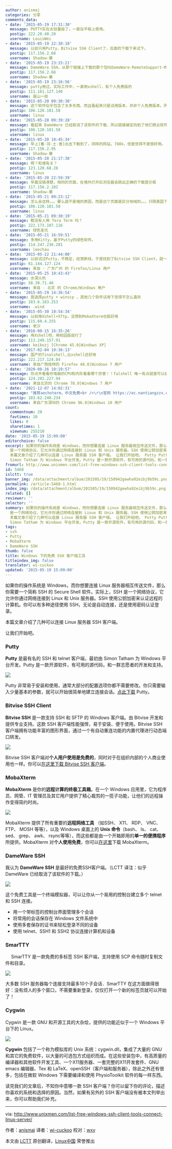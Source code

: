 ```yaml
---
author: anismaj
categories: 分享
comments_data:
- date: '2015-05-19 17:31:30'
  message: PUTTY实在太轻量级了，一直在平板上使用。
  postip: 222.20.48.20
  username: LouisWei
- date: '2015-05-19 22:30:10'
  message: 以前只用Putty，Bitvise SSH Client了，后面的下载下来试下。
  postip: 117.156.2.68
  username: Shadow-華
- date: '2015-05-19 23:15:21'
  message: DameWare SSH，从那个链接上下载的那个包叫DameWare-RemoteSupport-MobileGateway-v11.0.0-Eval.zip，400多M，怎么会这么大？？
  postip: 117.156.2.68
  username: Shadow-華
- date: '2015-05-19 23:16:56'
  message: putty用过，实际工作中，一直用xshell，有个人免费版的
  postip: 111.161.127.140
  username: 崖山一劫
- date: '2015-05-20 09:30:30'
  message: 这个软件似乎包含了太多东西，而且看起来只是试用版本，并非个人免费版本。所以不推荐了。
  postip: 106.120.101.58
  username: linux
- date: '2015-05-20 09:39:28'
  message: 看起来 DameWare 已经取消了该软件的下载，所以链接被定向到了他们商业软件上了。
  postip: 106.120.101.58
  username: linux
- date: '2015-05-20 10:45:34'
  message: 早上[番·羽·土·啬]出去下载到了，同样的网站，788k，但是觉得不是很好用。
  postip: 117.156.2.95
  username: Shadow-華
- date: '2015-05-20 21:17:38'
  message: 啊？和墙有关？
  postip: 123.120.68.28
  username: linux
- date: '2015-05-20 22:59:39'
  message: 早晨没搞清楚，相同的页面，在墙外打开后浏览器会跳出正确的下载提示框
  postip: 117.156.2.102
  username: Shadow-華
- date: '2015-05-21 09:23:12'
  message: 怎么会这样。。。要么就不是墙的原因，而是这个页面是区分地域的。。。只限美国下载。
  postip: 106.120.101.58
  username: linux
- date: '2015-05-21 09:30:19'
  message: 都没有人用 Tera Term 吗？
  postip: 222.173.107.116
  username: 绿色圣光
- date: '2015-05-21 16:59:51'
  message: 多用Kitty，基于Putty的绿色软件。
  postip: 114.247.236.201
  username: leechau
- date: '2015-05-22 21:44:00'
  message: 以前试过Putty，不稳定，经常断线，于是找到了Bitvise SSH Client，就一直用下来了。
  postip: 61.144.127.124
  username: 来自 - 广东广州 的 Firefox/Linux 用户
- date: '2015-05-25 10:43:43'
  message: 水深火热
  postip: 58.30.71.46
  username: 来自 - 北京 的 Chrome/Windows 用户
- date: '2015-05-29 14:36:54'
  message: 我选择putty + winscp ，其他几个软件试用下觉得不怎么喜欢
  postip: 183.6.183.253
  username: .wind
- date: '2015-05-30 10:54:34'
  message: 以前用Xshell+Xftp，没想到MobaXterm也挺好用
  postip: 115.60.4.255
  username: 老沙
- date: '2016-08-15 16:35:26'
  message: 用Xshell吧，用校园版就行了
  postip: 113.248.157.91
  username: keikozj [Chrome 45.0|Windows XP]
- date: '2017-02-04 10:36:13'
  message: 国产的finalshell,比xshell还好用
  postip: 222.217.124.84
  username: 来自广西桂林的 Firefox 48.0|Windows 7 用户
- date: '2020-08-26 10:19:57'
  message: 你点开看看你电脑的CPU和内存看看哪个厉害！！falshell 唯一有点就是可以执行命令一边上传文件 不用切换软件。
  postip: 124.202.227.94
  username: 来自北京的 Chrome 78.0|Windows 7 用户
- date: '2021-12-07 14:02:31'
  message: "推荐aechoterm，中文免费<br />\r\n官网 https://ec.nantiangzzx.com"
  postip: 183.62.240.234
  username: 来自广东深圳的 Chrome 96.0|Windows 10 用户
count:
  commentnum: 20
  favtimes: 10
  likes: 0
  sharetimes: 1
  viewnum: 255210
date: '2015-05-19 15:09:00'
editorchoice: false
excerpt: 如果你的操作系统是 Windows，而你想要连接 Linux 服务器相互传送文件，那么你需要一个简称 SSH 的 Secure Shell 软件。实际上，SSH
  是一个网络协议，它允许你通过网络连接到 Linux 和 Unix 服务器。SSH 使用公钥加密来认证远程的计算机。你可以有多种途径使用 SSH，无论是自动连接，还是使用密码认证登录。
  本篇文章介绍了几种可以连接 Linux 服务器 SSH 客户端。 让我们开始吧。 Putty Putty 是最有名的 SSH 和 telnet 客户端，最初由
  Simon Tatham 为 Windows 平台开发。Putty 是一款开源软件，有可用的源代码，和一群志愿者的开发和支
fromurl: http://www.unixmen.com/list-free-windows-ssh-client-tools-connect-linux-server/
id: 5468
islctt: true
banner_img: /data/attachment/album/201505/19/150942gewha92eibj9b59c.png
permalink: /article-5468-1.html
index_img: /data/attachment/album/201505/19/150942gewha92eibj9b59c.png.thumb.jpg
related: []
reviewer: ''
selector: ''
summary: 如果你的操作系统是 Windows，而你想要连接 Linux 服务器相互传送文件，那么你需要一个简称 SSH 的 Secure Shell 软件。实际上，SSH
  是一个网络协议，它允许你通过网络连接到 Linux 和 Unix 服务器。SSH 使用公钥加密来认证远程的计算机。你可以有多种途径使用 SSH，无论是自动连接，还是使用密码认证登录。
  本篇文章介绍了几种可以连接 Linux 服务器 SSH 客户端。 让我们开始吧。 Putty Putty 是最有名的 SSH 和 telnet 客户端，最初由
  Simon Tatham 为 Windows 平台开发。Putty 是一款开源软件，有可用的源代码，和一群志愿者的开发和支
tags:
- ssh
- Putty
- MobaXterm
- DameWare SSH
thumb: false
title: Windows 下的免费 SSH 客户端工具
titleindex_img: false
translator: wi-cuckoo
updated: '2015-05-19 15:09:00'
---
```


如果你的操作系统是 Windows，而你想要连接 Linux 服务器相互传送文件，那么你需要一个简称 SSH 的 Secure Shell 软件。实际上，SSH 是一个网络协议，它允许你通过网络连接到 Linux 和 Unix 服务器。SSH 使用公钥加密来认证远程的计算机。你可以有多种途径使用 SSH，无论是自动连接，还是使用密码认证登录。


本篇文章介绍了几种可以连接 Linux 服务器 SSH 客户端。


让我们开始吧。


### Putty


**Putty** 是最有名的 SSH 和 telnet 客户端，最初由 Simon Tatham 为 Windows 平台开发。Putty 是一款开源软件，有可用的源代码，和一群志愿者的开发和支持。


![](/data/attachment/album/201505/19/150942gewha92eibj9b59c.png)


Putty 非常易于安装和使用，通常大部分的配置选项你都不需要修改。你只需要输入少量基本的参数，就可以开始很简单地建立连接会话。[点此下载](http://www.chiark.greenend.org.uk/%7Esgtatham/putty/download.html) Putty。


### Bitvise SSH Client


**Bitvise SSH** 是一款支持 SSH 和 SFTP 的 Windows 客户端。由 Bitvise 开发和提供专业支持。这款 SSH 客户端性能强悍，易于安装、便于使用。Bitvise SSH 客户端拥有功能丰富的图形界面，通过一个有自动重连功能的内置代理进行动态端口转发。


![](/data/attachment/album/201505/19/150943ms5znjnn44cj46ij.png)


Bitvise SSH 客户端对**个人用户使用是免费的**，同时对于在组织内部的个人商业使用也一样。你可以[在这里下载 Bitvise SSH 客户端](http://www.bitvise.com/download-area)。


### MobaXterm


**MobaXterm** 是你的**远程计算的终极工具箱**。在一个 Windows 应用里，它为程序员、网管、IT 管理员及其它用户提供了精心裁剪的一揽子功能，让他们的远程操作变得简约时尚。


![](/data/attachment/album/201505/19/150943x43w9qzuquezg9um.png)


MobaXterm 提供了所有重要的**远程网络工具** （如SSH、 X11、 RDP、 VNC、 FTP、 MOSH 等等），以及 Windows 桌面上的 **Unix 命令**（bash、 ls、 cat、sed、 grep、 awk、 rsync等等），而这些都是由一个开箱即用的**单一的便携程序**所提供。MobaXterm 对**个人使用免费**，你可以[在这里](http://mobaxterm.mobatek.net/download.html)下载 MobaXterm。


### DameWare SSH


我认为 **DameWare SSH** 是最好的免费SSH客户端。（LCTT 译注：似乎 DameWare 已经取消了该软件的下载。）


![](/data/attachment/album/201505/19/150944x94nnl55gn15v922.png)


这个免费工具是一个终端模拟器，可以让你从一个易用的控制台建立多个 telnet 和 SSH 连接。


* 用一个带标签的控制台界面管理多个会话
* 将常用的会话保存在 Windows 文件系统中
* 使用多套保存的证书来轻松登录不同的设备
* 使用 telnet、SSH1 和 SSH2 协议连接计算机和设备


### SmarTTY


　 SmarTTY 是一款免费的多标签 SSH 客户端，支持使用 SCP 命令随时复制文件和目录。


![](/data/attachment/album/201505/19/150945h27rll2trx00g00m.png)


大多数 SSH 服务器每个连接支持最多10个子会话．SmarTTY 在这方面做得很好：没有烦人的多个窗口，不需要重新登录，仅仅打开一个新的标签页就可以开始了！


### Cygwin


Cygwin 是一款 GNU 和开源工具的大杂烩，提供的功能近似于一个 Windows 平台下的 Linux。


![](/data/attachment/album/201505/19/150946t44v4mx74v66v3xa.png)


**Cygwin** 包括了一个称为模拟库的 Unix 系统：cygwin.dll，集成了大量的 GNU 和其它的免费软件，以大量的可选包方式组织而成。在这些安装包中，有高质量的编译器和其他软件开发工具、一个X11服务器、一套完整的X11开发套件、GNU emacs 编辑器、Tex 和 LaTeX、openSSH（客户端和服务器），除此之外还有很多，包括在微软 Windows 下需要编译和使用 PhysioToolkit 软件的每一样东西。


读完我们的文章后，不知你中意哪一款 SSH 客户端？你可以留下你的评论，描述你喜欢的系统和选择的原因。当然，如果有另外的 SSH 客户端没有被本文列举出来，你可以帮助我们补充。




---


via: <http://www.unixmen.com/list-free-windows-ssh-client-tools-connect-linux-server/>


作者：[anismaj](http://www.unixmen.com/author/anis/) 译者：[wi-cuckoo](http://github.com/wi-cuckoo) 校对：[wxy](http://github.com/wxy)


本文由 [LCTT](http://github.com/LCTT/TranslateProject) 原创翻译，[Linux中国](http://linux.cn/) 荣誉推出